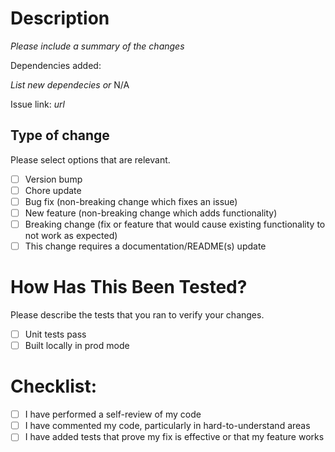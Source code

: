 # Description

_Please include a summary of the changes_

Dependencies added:

_List new dependecies or_
N/A

Issue link: _url_

## Type of change

Please select options that are relevant.

- [ ] Version bump
- [ ] Chore update
- [ ] Bug fix (non-breaking change which fixes an issue)
- [ ] New feature (non-breaking change which adds functionality)
- [ ] Breaking change (fix or feature that would cause existing functionality to not work as expected)
- [ ] This change requires a documentation/README(s) update

# How Has This Been Tested?

Please describe the tests that you ran to verify your changes.

- [ ] Unit tests pass
- [ ] Built locally in prod mode

# Checklist:

- [ ] I have performed a self-review of my code
- [ ] I have commented my code, particularly in hard-to-understand areas
- [ ] I have added tests that prove my fix is effective or that my feature works
